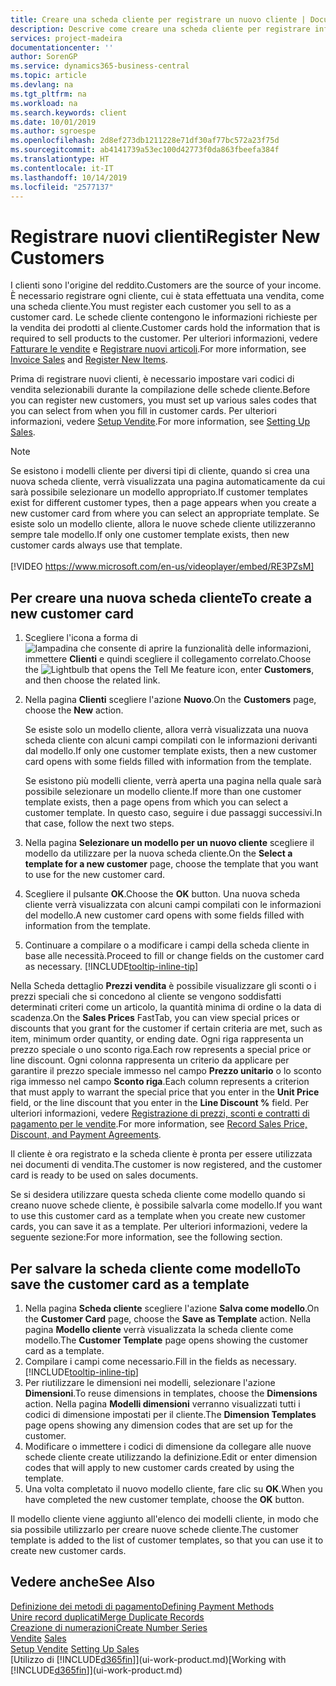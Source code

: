 ```yaml
---
title: Creare una scheda cliente per registrare un nuovo cliente | Documenti Microsoft
description: Descrive come creare una scheda cliente per registrare informazioni su ogni nuovo cliente a cui sono rivolte le vendite.
services: project-madeira
documentationcenter: ''
author: SorenGP
ms.service: dynamics365-business-central
ms.topic: article
ms.devlang: na
ms.tgt_pltfrm: na
ms.workload: na
ms.search.keywords: client
ms.date: 10/01/2019
ms.author: sgroespe
ms.openlocfilehash: 2d8ef273db1211228e71df30af77bc572a23f75d
ms.sourcegitcommit: ab4141739a53ec100d42773f0da863fbeefa384f
ms.translationtype: HT
ms.contentlocale: it-IT
ms.lasthandoff: 10/14/2019
ms.locfileid: "2577137"
---
```

# <a name="register-new-customers"></a><span data-ttu-id="0db34-103">Registrare nuovi clienti</span><span class="sxs-lookup"><span data-stu-id="0db34-103">Register New Customers</span></span>
<span data-ttu-id="0db34-104">I clienti sono l'origine del reddito.</span><span class="sxs-lookup"><span data-stu-id="0db34-104">Customers are the source of your income.</span></span> <span data-ttu-id="0db34-105">È necessario registrare ogni cliente, cui è stata effettuata una vendita, come una scheda cliente.</span><span class="sxs-lookup"><span data-stu-id="0db34-105">You must register each customer you sell to as a customer card.</span></span> <span data-ttu-id="0db34-106">Le schede cliente contengono le informazioni richieste per la vendita dei prodotti al cliente.</span><span class="sxs-lookup"><span data-stu-id="0db34-106">Customer cards hold the information that is required to sell products to the customer.</span></span> <span data-ttu-id="0db34-107">Per ulteriori informazioni, vedere [Fatturare le vendite](sales-how-invoice-sales.md) e [Registrare nuovi articoli](inventory-how-register-new-items.md).</span><span class="sxs-lookup"><span data-stu-id="0db34-107">For more information, see [Invoice Sales](sales-how-invoice-sales.md) and [Register New Items](inventory-how-register-new-items.md).</span></span>  

<span data-ttu-id="0db34-108">Prima di registrare nuovi clienti, è necessario impostare vari codici di vendita selezionabili durante la compilazione delle schede cliente.</span><span class="sxs-lookup"><span data-stu-id="0db34-108">Before you can register new customers, you must set up various sales codes that you can select from when you fill in customer cards.</span></span> <span data-ttu-id="0db34-109">Per ulteriori informazioni, vedere [Setup Vendite](sales-setup-sales.md).</span><span class="sxs-lookup"><span data-stu-id="0db34-109">For more information, see [Setting Up Sales](sales-setup-sales.md).</span></span>

> [!NOTE]  
>   <span data-ttu-id="0db34-110">Se esistono i modelli cliente per diversi tipi di cliente, quando si crea una nuova scheda cliente, verrà visualizzata una pagina automaticamente da cui sarà possibile selezionare un modello appropriato.</span><span class="sxs-lookup"><span data-stu-id="0db34-110">If customer templates exist for different customer types, then a page appears when you create a new customer card from where you can select an appropriate template.</span></span> <span data-ttu-id="0db34-111">Se esiste solo un modello cliente, allora le nuove schede cliente utilizzeranno sempre tale modello.</span><span class="sxs-lookup"><span data-stu-id="0db34-111">If only one customer template exists, then new customer cards always use that template.</span></span>
<br><br>
> [!VIDEO https://www.microsoft.com/en-us/videoplayer/embed/RE3PZsM]

## <a name="to-create-a-new-customer-card"></a><span data-ttu-id="0db34-112">Per creare una nuova scheda cliente</span><span class="sxs-lookup"><span data-stu-id="0db34-112">To create a new customer card</span></span>
1. <span data-ttu-id="0db34-113">Scegliere l'icona a forma di ![lampadina che consente di aprire la funzionalità delle informazioni](media/ui-search/search_small.png "Informazioni sull'operazione che si desidera eseguire"), immettere **Clienti** e quindi scegliere il collegamento correlato.</span><span class="sxs-lookup"><span data-stu-id="0db34-113">Choose the ![Lightbulb that opens the Tell Me feature](media/ui-search/search_small.png "Tell me what you want to do") icon, enter **Customers**, and then choose the related link.</span></span>  
2. <span data-ttu-id="0db34-114">Nella pagina **Clienti** scegliere l'azione **Nuovo**.</span><span class="sxs-lookup"><span data-stu-id="0db34-114">On the **Customers** page, choose the **New** action.</span></span>

    <span data-ttu-id="0db34-115">Se esiste solo un modello cliente, allora verrà visualizzata una nuova scheda cliente con alcuni campi compilati con le informazioni derivanti dal modello.</span><span class="sxs-lookup"><span data-stu-id="0db34-115">If only one customer template exists, then a new customer card opens with some fields filled with information from the template.</span></span>

    <span data-ttu-id="0db34-116">Se esistono più modelli cliente, verrà aperta una pagina nella quale sarà possibile selezionare un modello cliente.</span><span class="sxs-lookup"><span data-stu-id="0db34-116">If more than one customer template exists, then a page opens from which you can select a customer template.</span></span> <span data-ttu-id="0db34-117">In questo caso, seguire i due passaggi successivi.</span><span class="sxs-lookup"><span data-stu-id="0db34-117">In that case, follow the next two steps.</span></span>
3. <span data-ttu-id="0db34-118">Nella pagina **Selezionare un modello per un nuovo cliente** scegliere il modello da utilizzare per la nuova scheda cliente.</span><span class="sxs-lookup"><span data-stu-id="0db34-118">On the **Select a template for a new customer** page, choose the template that you want to use for the new customer card.</span></span>
4. <span data-ttu-id="0db34-119">Scegliere il pulsante **OK**.</span><span class="sxs-lookup"><span data-stu-id="0db34-119">Choose the **OK** button.</span></span> <span data-ttu-id="0db34-120">Una nuova scheda cliente verrà visualizzata con alcuni campi compilati con le informazioni del modello.</span><span class="sxs-lookup"><span data-stu-id="0db34-120">A new customer card opens with some fields filled with information from the template.</span></span>  
5. <span data-ttu-id="0db34-121">Continuare a compilare o a modificare i campi della scheda cliente in base alle necessità.</span><span class="sxs-lookup"><span data-stu-id="0db34-121">Proceed to fill or change fields on the customer card as necessary.</span></span> [!INCLUDE[tooltip-inline-tip](includes/tooltip-inline-tip_md.md)]

<span data-ttu-id="0db34-122">Nella Scheda dettaglio **Prezzi vendita** è possibile visualizzare gli sconti o i prezzi speciali che si concedono al cliente se vengono soddisfatti determinati criteri come un articolo, la quantità minima di ordine o la data di scadenza.</span><span class="sxs-lookup"><span data-stu-id="0db34-122">On the **Sales Prices** FastTab, you can view special prices or discounts that you grant for the customer if certain criteria are met, such as item, minimum order quantity, or ending date.</span></span> <span data-ttu-id="0db34-123">Ogni riga rappresenta un prezzo speciale o uno sconto riga.</span><span class="sxs-lookup"><span data-stu-id="0db34-123">Each row represents a special price or line discount.</span></span> <span data-ttu-id="0db34-124">Ogni colonna rappresenta un criterio da applicare per garantire il prezzo speciale immesso nel campo **Prezzo unitario** o lo sconto riga immesso nel campo **Sconto riga**.</span><span class="sxs-lookup"><span data-stu-id="0db34-124">Each column represents a criterion that must apply to warrant the special price that you enter in the **Unit Price** field, or the line discount that you enter in the **Line Discount %** field.</span></span> <span data-ttu-id="0db34-125">Per ulteriori informazioni, vedere [Registrazione di prezzi, sconti e contratti di pagamento per le vendite](sales-how-record-sales-price-discount-payment-agreements.md).</span><span class="sxs-lookup"><span data-stu-id="0db34-125">For more information, see [Record Sales Price, Discount, and Payment Agreements](sales-how-record-sales-price-discount-payment-agreements.md).</span></span>

<span data-ttu-id="0db34-126">Il cliente è ora registrato e la scheda cliente è pronta per essere utilizzata nei documenti di vendita.</span><span class="sxs-lookup"><span data-stu-id="0db34-126">The customer is now registered, and the customer card is ready to be used on sales documents.</span></span>

<span data-ttu-id="0db34-127">Se si desidera utilizzare questa scheda cliente come modello quando si creano nuove schede cliente, è possibile salvarla come modello.</span><span class="sxs-lookup"><span data-stu-id="0db34-127">If you want to use this customer card as a template when you create new customer cards, you can save it as a template.</span></span> <span data-ttu-id="0db34-128">Per ulteriori informazioni, vedere la seguente sezione:</span><span class="sxs-lookup"><span data-stu-id="0db34-128">For more information, see the following section.</span></span>

## <a name="to-save-the-customer-card-as-a-template"></a><span data-ttu-id="0db34-129">Per salvare la scheda cliente come modello</span><span class="sxs-lookup"><span data-stu-id="0db34-129">To save the customer card as a template</span></span>
1. <span data-ttu-id="0db34-130">Nella pagina **Scheda cliente** scegliere l'azione **Salva come modello**.</span><span class="sxs-lookup"><span data-stu-id="0db34-130">On the **Customer Card** page, choose the **Save as Template** action.</span></span> <span data-ttu-id="0db34-131">Nella pagina **Modello cliente** verrà visualizzata la scheda cliente come modello.</span><span class="sxs-lookup"><span data-stu-id="0db34-131">The **Customer Template** page opens showing the customer card as a template.</span></span>
2. <span data-ttu-id="0db34-132">Compilare i campi come necessario.</span><span class="sxs-lookup"><span data-stu-id="0db34-132">Fill in the fields as necessary.</span></span> [!INCLUDE[tooltip-inline-tip](includes/tooltip-inline-tip_md.md)]
3. <span data-ttu-id="0db34-133">Per riutilizzare le dimensioni nei modelli, selezionare l'azione **Dimensioni**.</span><span class="sxs-lookup"><span data-stu-id="0db34-133">To reuse dimensions in templates, choose the **Dimensions** action.</span></span> <span data-ttu-id="0db34-134">Nella pagina **Modelli dimensioni** verranno visualizzati tutti i codici di dimensione impostati per il cliente.</span><span class="sxs-lookup"><span data-stu-id="0db34-134">The **Dimension Templates** page opens showing any dimension codes that are set up for the customer.</span></span>
4. <span data-ttu-id="0db34-135">Modificare o immettere i codici di dimensione da collegare alle nuove schede cliente create utilizzando la definizione.</span><span class="sxs-lookup"><span data-stu-id="0db34-135">Edit or enter dimension codes that will apply to new customer cards created by using the template.</span></span>  
5. <span data-ttu-id="0db34-136">Una volta completato il nuovo modello cliente, fare clic su **OK**.</span><span class="sxs-lookup"><span data-stu-id="0db34-136">When you have completed the new customer template, choose the **OK** button.</span></span>

<span data-ttu-id="0db34-137">Il modello cliente viene aggiunto all'elenco dei modelli cliente, in modo che sia possibile utilizzarlo per creare nuove schede cliente.</span><span class="sxs-lookup"><span data-stu-id="0db34-137">The customer template is added to the list of customer templates, so that you can use it to create new customer cards.</span></span>

## <a name="see-also"></a><span data-ttu-id="0db34-138">Vedere anche</span><span class="sxs-lookup"><span data-stu-id="0db34-138">See Also</span></span>
[<span data-ttu-id="0db34-139">Definizione dei metodi di pagamento</span><span class="sxs-lookup"><span data-stu-id="0db34-139">Defining Payment Methods</span></span>](finance-payment-methods.md)  
[<span data-ttu-id="0db34-140">Unire record duplicati</span><span class="sxs-lookup"><span data-stu-id="0db34-140">Merge Duplicate Records</span></span>](sales-how-merge-duplicate-records.md)  
[<span data-ttu-id="0db34-141">Creazione di numerazioni</span><span class="sxs-lookup"><span data-stu-id="0db34-141">Create Number Series</span></span>](ui-create-number-series.md)  
<span data-ttu-id="0db34-142">[Vendite](sales-manage-sales.md)  </span><span class="sxs-lookup"><span data-stu-id="0db34-142">[Sales](sales-manage-sales.md)  </span></span>  
<span data-ttu-id="0db34-143">[Setup Vendite](sales-setup-sales.md)  </span><span class="sxs-lookup"><span data-stu-id="0db34-143">[Setting Up Sales](sales-setup-sales.md)  </span></span>  
<span data-ttu-id="0db34-144">[Utilizzo di [!INCLUDE[d365fin](includes/d365fin_md.md)]](ui-work-product.md)</span><span class="sxs-lookup"><span data-stu-id="0db34-144">[Working with [!INCLUDE[d365fin](includes/d365fin_md.md)]](ui-work-product.md)</span></span>
